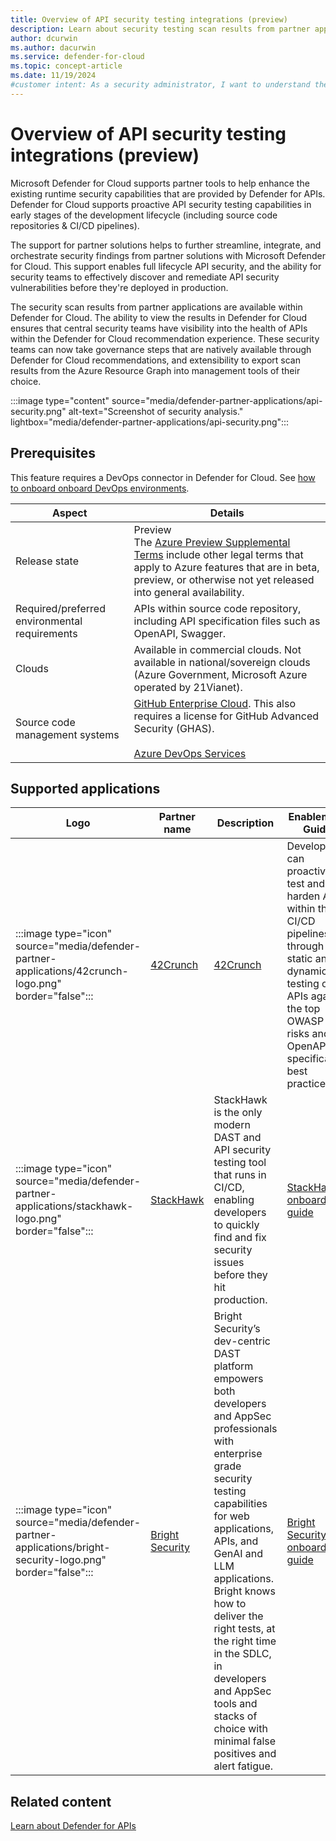 ```yaml
---
title: Overview of API security testing integrations (preview)
description: Learn about security testing scan results from partner applications within Microsoft Defender for Cloud.
author: dcurwin
ms.author: dacurwin
ms.service: defender-for-cloud
ms.topic: concept-article
ms.date: 11/19/2024
#customer intent: As a security administrator, I want to understand the integration of API security testing tools so that I can enhance the security of our APIs.
---
```


# Overview of API security testing integrations (preview)

Microsoft Defender for Cloud supports partner tools to help enhance the existing runtime security capabilities that are provided by Defender for APIs. Defender for Cloud supports proactive API security testing capabilities in early stages of the development lifecycle (including source code repositories & CI/CD pipelines).

The support for partner solutions helps to further streamline, integrate, and orchestrate security findings from partner solutions with Microsoft Defender for Cloud. This support enables full lifecycle API security, and the ability for security teams to effectively discover and remediate API security vulnerabilities before they're deployed in production.

The security scan results from partner applications are available within Defender for Cloud. The ability to view the results in Defender for Cloud ensures that central security teams have visibility into the health of APIs within the Defender for Cloud recommendation experience. These security teams can now take governance steps that are natively available through Defender for Cloud recommendations, and extensibility to export scan results from the Azure Resource Graph into management tools of their choice.

:::image type="content" source="media/defender-partner-applications/api-security.png" alt-text="Screenshot of security analysis." lightbox="media/defender-partner-applications/api-security.png":::

## Prerequisites

This feature requires a DevOps connector in Defender for Cloud. See [how to onboard onboard DevOps environments](devops-support.md).

| Aspect | Details |
|--|--|
| Release state | Preview <br> The [Azure Preview Supplemental Terms](https://azure.microsoft.com/support/legal/preview-supplemental-terms/) include other legal terms that apply to Azure features that are in beta, preview, or otherwise not yet released into general availability. |
| Required/preferred environmental requirements | APIs within source code repository, including API specification files such as OpenAPI, Swagger. |
| Clouds | Available in commercial clouds. Not available in national/sovereign clouds (Azure Government, Microsoft Azure operated by 21Vianet). |
| Source code management systems | [GitHub Enterprise Cloud](https://docs.github.com/enterprise-cloud@latest/admin/overview/about-github-enterprise-cloud). This also requires a license for GitHub Advanced Security (GHAS). <br> <br > [Azure DevOps Services](https://azure.microsoft.com/products/devops/) |

## Supported applications

| Logo | Partner name | Description | Enablement Guide |
|--|--|--|--|
| :::image type="icon" source="media/defender-partner-applications/42crunch-logo.png" border="false"::: | [42Crunch](https://aka.ms/APISecurityTestingPartnershipIgnite2023) | [42Crunch](https://aka.ms/APISecurityTestingPartnershipIgnite2023) | Developers can proactively test and harden APIs within their CI/CD pipelines through static and dynamic testing of APIs against the top OWASP API risks and OpenAPI specification best practices. |
| :::image type="icon" source="media/defender-partner-applications/stackhawk-logo.png" border="false"::: | [StackHawk](https://aka.ms/APISecurityTestingPRStackHawk) | StackHawk is the only modern DAST and API security testing tool that runs in CI/CD, enabling developers to quickly find and fix security issues before they hit production. | [StackHawk onboarding guide](https://aka.ms/APISecurityTestingOnboardingGuideStackHawk) |
| :::image type="icon" source="media/defender-partner-applications/bright-security-logo.png" border="false"::: | [Bright Security](https://aka.ms/APISecurityTestingPRBrightSecurity) | Bright Security’s dev-centric DAST platform empowers both developers and AppSec professionals with enterprise grade security testing capabilities for web applications, APIs, and GenAI and LLM applications. Bright knows how to deliver the right tests, at the right time in the SDLC, in developers and AppSec tools and stacks of choice with minimal false positives and alert fatigue. | [Bright Security onboarding guide](https://aka.ms/APISecurityTestingOnboardingGuideBrightSecurity) |

## Related content

[Learn about Defender for APIs](defender-for-apis-introduction.md)
